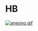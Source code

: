 # HB
<a href="https://gifyu.com/image/SSfdC"><img src="https://s10.gifyu.com/images/aneono.gif" alt="aneono.gif" border="0" /></a>
